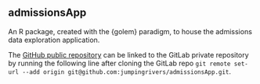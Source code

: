 ## admissionsApp

An R package, created with the {golem} paradigm, to house the admissions data exploration application.

The [GitHub public repository](https://github.com/jumpingrivers/admissionsApp) can be linked to the GitLab private repository by running the following line after cloning the GitLab repo `git remote set-url --add origin git@github.com:jumpingrivers/admissionsApp.git`.
